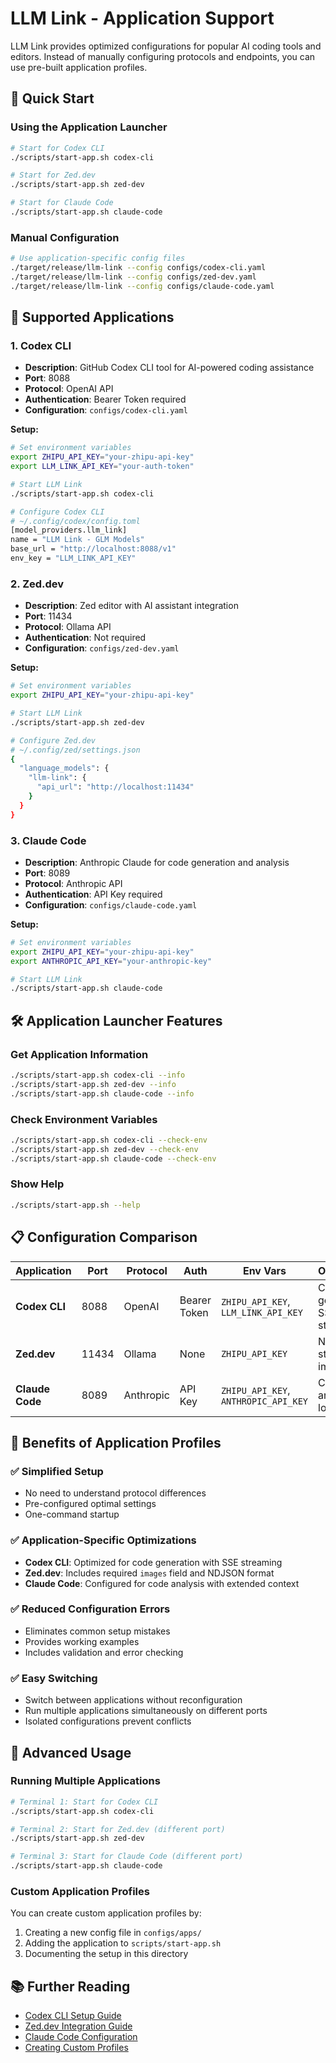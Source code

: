 # LLM Link - Application Support

LLM Link provides optimized configurations for popular AI coding tools and editors. Instead of manually configuring protocols and endpoints, you can use pre-built application profiles.

## 🚀 Quick Start

### Using the Application Launcher

```bash
# Start for Codex CLI
./scripts/start-app.sh codex-cli

# Start for Zed.dev
./scripts/start-app.sh zed-dev

# Start for Claude Code
./scripts/start-app.sh claude-code
```

### Manual Configuration

```bash
# Use application-specific config files
./target/release/llm-link --config configs/codex-cli.yaml
./target/release/llm-link --config configs/zed-dev.yaml
./target/release/llm-link --config configs/claude-code.yaml
```

## 📱 Supported Applications

### 1. Codex CLI
- **Description**: GitHub Codex CLI tool for AI-powered coding assistance
- **Port**: 8088
- **Protocol**: OpenAI API
- **Authentication**: Bearer Token required
- **Configuration**: `configs/codex-cli.yaml`

**Setup:**
```bash
# Set environment variables
export ZHIPU_API_KEY="your-zhipu-api-key"
export LLM_LINK_API_KEY="your-auth-token"

# Start LLM Link
./scripts/start-app.sh codex-cli

# Configure Codex CLI
# ~/.config/codex/config.toml
[model_providers.llm_link]
name = "LLM Link - GLM Models"
base_url = "http://localhost:8088/v1"
env_key = "LLM_LINK_API_KEY"
```

### 2. Zed.dev
- **Description**: Zed editor with AI assistant integration
- **Port**: 11434
- **Protocol**: Ollama API
- **Authentication**: Not required
- **Configuration**: `configs/zed-dev.yaml`

**Setup:**
```bash
# Set environment variables
export ZHIPU_API_KEY="your-zhipu-api-key"

# Start LLM Link
./scripts/start-app.sh zed-dev

# Configure Zed.dev
# ~/.config/zed/settings.json
{
  "language_models": {
    "llm-link": {
      "api_url": "http://localhost:11434"
    }
  }
}
```

### 3. Claude Code
- **Description**: Anthropic Claude for code generation and analysis
- **Port**: 8089
- **Protocol**: Anthropic API
- **Authentication**: API Key required
- **Configuration**: `configs/claude-code.yaml`

**Setup:**
```bash
# Set environment variables
export ZHIPU_API_KEY="your-zhipu-api-key"
export ANTHROPIC_API_KEY="your-anthropic-key"

# Start LLM Link
./scripts/start-app.sh claude-code
```

## 🛠️ Application Launcher Features

### Get Application Information
```bash
./scripts/start-app.sh codex-cli --info
./scripts/start-app.sh zed-dev --info
./scripts/start-app.sh claude-code --info
```

### Check Environment Variables
```bash
./scripts/start-app.sh codex-cli --check-env
./scripts/start-app.sh zed-dev --check-env
./scripts/start-app.sh claude-code --check-env
```

### Show Help
```bash
./scripts/start-app.sh --help
```

## 📋 Configuration Comparison

| Application | Port | Protocol | Auth | Env Vars | Optimizations |
|-------------|------|----------|------|----------|---------------|
| **Codex CLI** | 8088 | OpenAI | Bearer Token | `ZHIPU_API_KEY`, `LLM_LINK_API_KEY` | Code generation, SSE streaming |
| **Zed.dev** | 11434 | Ollama | None | `ZHIPU_API_KEY` | NDJSON streaming, images field |
| **Claude Code** | 8089 | Anthropic | API Key | `ZHIPU_API_KEY`, `ANTHROPIC_API_KEY` | Code analysis, longer context |

## 🎯 Benefits of Application Profiles

### ✅ Simplified Setup
- No need to understand protocol differences
- Pre-configured optimal settings
- One-command startup

### ✅ Application-Specific Optimizations
- **Codex CLI**: Optimized for code generation with SSE streaming
- **Zed.dev**: Includes required `images` field and NDJSON format
- **Claude Code**: Configured for code analysis with extended context

### ✅ Reduced Configuration Errors
- Eliminates common setup mistakes
- Provides working examples
- Includes validation and error checking

### ✅ Easy Switching
- Switch between applications without reconfiguration
- Run multiple applications simultaneously on different ports
- Isolated configurations prevent conflicts

## 🔧 Advanced Usage

### Running Multiple Applications
```bash
# Terminal 1: Start for Codex CLI
./scripts/start-app.sh codex-cli

# Terminal 2: Start for Zed.dev (different port)
./scripts/start-app.sh zed-dev

# Terminal 3: Start for Claude Code (different port)
./scripts/start-app.sh claude-code
```

### Custom Application Profiles
You can create custom application profiles by:

1. Creating a new config file in `configs/apps/`
2. Adding the application to `scripts/start-app.sh`
3. Documenting the setup in this directory

## 📚 Further Reading

- [Codex CLI Setup Guide](./codex-cli.md)
- [Zed.dev Integration Guide](./zed-dev.md)
- [Claude Code Configuration](./claude-code.md)
- [Creating Custom Profiles](./custom-profiles.md)

